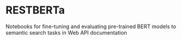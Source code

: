 # RESTBERTa
Notebooks for fine-tuning and evaluating pre-trained BERT models to semantic search tasks in Web API documentation
